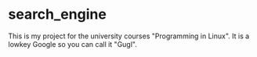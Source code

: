 # search_engine
This is my project for the university courses "Programming in Linux". It is a lowkey Google so you can call it "Gugl".
